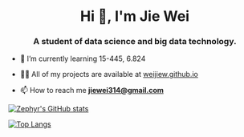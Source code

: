<h1 align="center">Hi 👋, I'm Jie Wei</h1>
<h3 align="center">A student of data science and big data technology.</h3>

<!-- - 🔭 I’m currently working on 15-445 -->

- 🌱 I’m currently learning 15-445, 6.824

- 👨‍💻 All of my projects are available at [weijiew.github.io](https://weijiew.github.io/)

- 📫 How to reach me **jiewei314@gmail.com**

[![Zephyr's GitHub stats](https://github-readme-stats.vercel.app/api?username=weijiew&show_icons=true&theme=algolia&hide_title=true)
](https://github.com/anuraghazra/github-readme-stats)

[![Top Langs](https://github-readme-stats.vercel.app/api/top-langs/?username=weijiew&layout=compact&langs_count=10&exclude_repo=weijiew.github.io)](https://github.com/anuraghazra/github-readme-stats)
